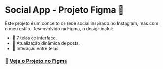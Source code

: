 # Social App - Projeto Figma 📱

Este projeto é um conceito de rede social inspirado no Instagram, mas com o meu estilo. Desenvolvido no Figma, o design inclui:

- 📸 7 telas de interface.
- 🔄 Atualização dinâmica de posts.
- 🔗 Interação entre telas.

### 🔗 [Veja o Projeto no Figma](https://www.figma.com/design/8rkyxqYmSe1IeJAFmQNpyl/Social-App?node-id=0-1&t=UkmRhjNSlURJRJiA-1)
